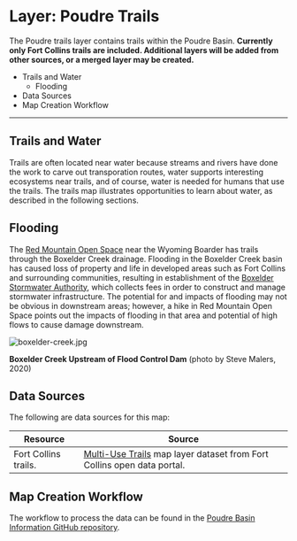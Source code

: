 # Layer: Poudre Trails 

The Poudre trails layer contains trails within the Poudre Basin.
**Currently only Fort Collins trails are included.  Additional layers will be added from other sources,
or a merged layer may be created.**

* Trails and Water
	+ Flooding
* Data Sources
* Map Creation Workflow

---

## Trails and Water

Trails are often located near water because streams and rivers have done the work to carve out transporation routes,
water supports interesting ecosystems near trails, and of course, water is needed for humans that use the trails.
The trails map illustrates opportunities to learn about water, as described in the following sections.

## Flooding ##

The [Red Mountain Open Space](https://www.larimer.org/naturalresources/parks/red-mountain) near the Wyoming Boarder
has trails through the Boxelder Creek drainage.
Flooding in the Boxelder Creek basin has caused loss of property and life in
developed areas such as Fort Collins and surrounding communities,
resulting in establishment of the [Boxelder Stormwater Authority](https://www.boxelderauthority.org/),
which collects fees in order to construct and manage stormwater infrastructure.
The potential for and impacts of flooding may not be obvious in downstream areas;
however, a hike in Red Mountain Open Space
points out the impacts of flooding in that area and potential of high flows to cause damage downstream.

![boxelder-creek.jpg](assets/img/boxelder-creek.jpg)

**Boxelder Creek Upstream of Flood Control Dam** (photo by Steve Malers, 2020)

## Data Sources

The following are data sources for this map:

| **Resource** | **Source** |
| -- | -- |
| Fort Collins trails. | [Multi-Use Trails](https://opendata.fcgov.com/dataset/Multiuse-Trail/3j2e-2d5c) map layer dataset from Fort Collins open data portal. |

## Map Creation Workflow

The workflow to process the data can be found in the
[Poudre Basin Information GitHub repository](https://github.com/OpenWaterFoundation/owf-infomapper-poudre/tree/master/workflow/BasinEntities/Recreation-Trails).
